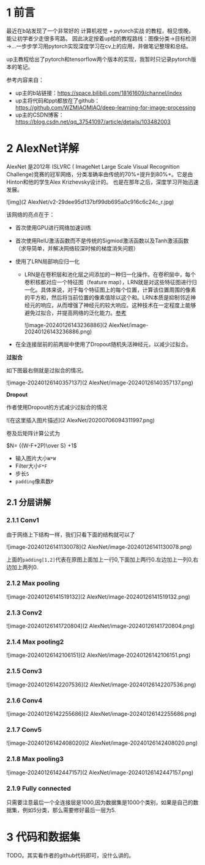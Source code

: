 # 1 前言

最近在b站发现了一个非常好的 计算机视觉 + pytorch实战 的教程，相见恨晚，能让初学者少走很多弯路。
因此决定按着up给的教程路线：图像分类→目标检测→…一步步学习用pytorch实现深度学习在cv上的应用，并做笔记整理和总结。

up主教程给出了pytorch和tensorflow两个版本的实现，我暂时只记录pytorch版本的笔记。

参考内容来自：

* up主的b站链接：https://space.bilibili.com/18161609/channel/index
* up主将代码和ppt都放在了github：https://github.com/WZMIAOMIAO/deep-learning-for-image-processing
* up主的CSDN博客：https://blog.csdn.net/qq_37541097/article/details/103482003

# 2 AlexNet详解

AlexNet 是2012年 ISLVRC ( ImageNet Large Scale Visual Recognition Challenge)竞赛的冠军网络，分类准确率由传统的70%+提升到80%+。它是由Hinton和他的学生Alex Krizhevsky设计的。 也是在那年之后，深度学习开始迅速发展。

![img](2 AlexNet/v2-29dee95d137bf99db695a0c916c6c24c_r.jpg)

该网络的亮点在于：

* 首次使用GPU进行网络加速训练

* 首次使用RelU激活函数而不是传统的Sigmiod激活函数以及Tanh激活函数（求导简单，并解决网络较深时候的梯度消失问题）

* 使用了LRN局部响应归一化

  * LRN是在卷积层和池化层之间添加的一种归一化操作。在卷积层中，每个卷积核都对应一个特征图（feature map），LRN就是对这些特征图进行归一化。具体来说，对于每个特征图上的每个位置，计算该位置周围的像素的平方和，然后将当前位置的像素值除以这个和。LRN本质是抑制邻近神经元的响应，从而增强了神经元的较大响应。这种技术在一定程度上能够避免过拟合，并提高网络的泛化能力。[参考](https://dgschwend.github.io/netscope/#/preset/alexnet)

    ![image-20240126143236886](2 AlexNet/image-20240126143236886.png)

* 在全连接层前的前两层中使用了Dropout随机失活神经元，以减少过拟合。

**过拟合**

如下图最右侧就是过拟合的情况。

![image-20240126140357137](2 AlexNet/image-20240126140357137.png)

**Dropout**

作者使用Dropout的方式减少过拟合的情况

![在这里插入图片描述](2 AlexNet/20200706094311997.png)

卷及后矩阵计算公式为

$N= {(W-F+2P)\over S} +1$

* 输入图片大小`W*W`
* Filter大小`F*F`
* 步长`S`
* `padding`像素数`P`

## 2.1 分层讲解

### 2.1.1 Conv1

由于网络上下结构一样，我们只看下面的结构就可以了

![image-20240126141130078](2 AlexNet/image-20240126141130078.png)

上面的`padding[1,2]`代表在原图上面加上一行0,下面加上两行0.左边加上一列0,右边加上两列0.

### 2.1.2 Max pooling

![image-20240126141519132](2 AlexNet/image-20240126141519132.png)

### 2.1.3 Conv2

![image-20240126141720804](2 AlexNet/image-20240126141720804.png)

### 2.1.4 Max pooling2

![image-20240126142106151](2 AlexNet/image-20240126142106151.png)

### 2.1.5 Conv3

![image-20240126142207536](2 AlexNet/image-20240126142207536.png)

### 2.1.6 Conv4

![image-20240126142255686](2 AlexNet/image-20240126142255686.png)

### 2.1.7 Conv5

![image-20240126142408020](2 AlexNet/image-20240126142408020.png)

### 2.1.8 Max pooling3

![image-20240126142447157](2 AlexNet/image-20240126142447157.png)

### 2.1.9 Fully connected

只需要注意最后一个全连接层是1000,因为数据集是1000个类别，如果是自己的数据集，例如5分类，那么需要修好最后一层为5.

# 3 代码和数据集

TODO。其实看作者的github代码即可，没什么讲的。